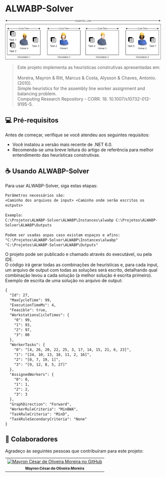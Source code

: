 # ALWABP-Solver


<img src="https://github.com/caio-de-oliveira-lopes/ALWABP-Solver/blob/main/ALWABP/Assignment-example-of-workers-and-tasks-for-ALWABP.png" alt="ALWABP">

> Este projeto implementa as heurísticas construtivas apresentadas em:</br></br>
Moreira, Mayron & Ritt, Marcus & Costa, Alysson & Chaves, Antonio. (2010).</br>
Simple heuristics for the assembly line worker assignment and balancing problem.</br>
Computing Research Repository - CORR. 18. 10.1007/s10732-012-9195-5. </br>

## 💻 Pré-requisitos

Antes de começar, verifique se você atendeu aos seguintes requisitos:

* Você instalou a versão mais recente de .NET 6.0.
* Recomenda-se uma breve leitura do artigo de referência para melhor entendimento das heurísticas construtivas.

## ☕ Usando ALWABP-Solver

Para usar ALWABP-Solver, siga estas etapas:

```
Parâmetros necessários são:
<Caminho dos arquivos de input> <Caminho onde serão escritos os outputs>

Exemplo:
C:\Projetos\ALWABP-Solver\ALWABP\Instances\alwabp C:\Projetos\ALWABP-Solver\ALWABP\Outputs

Podem ser usadas aspas caso existam espaços e afins:
"C:\Projetos\ALWABP-Solver\ALWABP\Instances\alwabp" "C:\Projetos\ALWABP-Solver\ALWABP\Outputs"
```

O projeto pode ser publicado e chamado através do executável, ou pela IDE.</br>
O código irá gerar todas as combinações de heurísticas e, para cada input, um arquivo de output com todas as soluções será escrito, detalhando qual combinação levou a cada solução (a melhor solução é escrita primeiro).</br>
Exemplo de escrita de uma solução no arquivo de output:</br>

```
{
  "Id": 27,
  "MaxCycleTime": 99,
  "ExecutionTimeMs": 4,
  "Feasible": true,
  "WorkstationsCicleTimes": {
    "0": 99,
    "1": 93,
    "2": 97,
    "3": 80
  },
  "WorkerTasks": {
    "0": "[4, 26, 20, 22, 25, 3, 17, 14, 15, 21, 6, 23]",
    "1": "[24, 10, 13, 18, 11, 2, 16]",
    "2": "[0, 7, 19, 1]",
    "3": "[9, 12, 8, 5, 27]"
  },
  "AssignedWorkers": {
    "0": 0,
    "1": 1,
    "2": 2,
    "3": 3
  },
  "GraphDirection": "Forward",
  "WorkerRuleCriteria": "MinBWA",
  "TaskRuleCriteria": "MinD",
  "TaskRuleSecondaryCriteria": "None"
}
```

## 🤝 Colaboradores

Agradeço às seguintes pessoas que contribuíram para este projeto:

<table>
  <tr>
    <td align="center">
      <a href="#">
        <img src="https://avatars.githubusercontent.com/u/27699897?v=4" width="100px;" alt="Mayron César de Oliveira Moreira no GitHub"/><br>
        <sub>
          <b>Mayron César de Oliveira Moreira</b>
        </sub>
      </a>
    </td>
  </tr>
</table>
